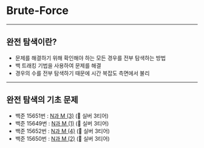 # Brute-Force

-----
## 완전 탐색이란?
* 문제를 해결하기 위해 확인해야 하는 모든 경우를 전부 탐색하는 방법   
* 백 트래킹 기법을 사용하여 문제를 해결   
* 경우의 수를 전부 탐색하기 때문에 시간 복잡도 측면에서 불리   

---
## 완전 탐색의 기초 문제
* 백준 15651번 : [N과 M (3)](https://www.acmicpc.net/problem/15651) (🥈 실버 3티어)
* 백준 15649번 : [N과 M (1)](https://www.acmicpc.net/problem/15649) (🥈 실버 3티어)
* 백준 15652번 : [N과 M (4)](https://www.acmicpc.net/problem/15652) (🥈 실버 3티어)
* 백준 15650번 : [N과 M (2)](https://www.acmicpc.net/problem/15650) (🥈 실버 3티어)
